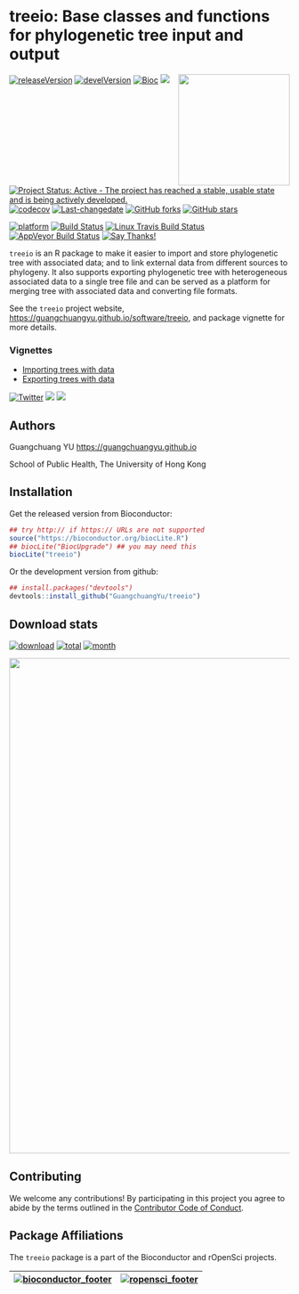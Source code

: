 <!-- README.md is generated from README.Rmd. Please edit that file -->
treeio: Base classes and functions for phylogenetic tree input and output
=========================================================================

<img src="https://raw.githubusercontent.com/Bioconductor/BiocStickers/master/treeio/treeio.png" height="200" align="right" />

[![releaseVersion](https://img.shields.io/badge/release%20version-1.2.2-green.svg?style=flat)](https://bioconductor.org/packages/treeio) [![develVersion](https://img.shields.io/badge/devel%20version-1.3.13-green.svg?style=flat)](https://github.com/guangchuangyu/treeio) [![Bioc](http://www.bioconductor.org/shields/years-in-bioc/treeio.svg)](https://www.bioconductor.org/packages/devel/bioc/html/treeio.html#since) [![](https://badges.ropensci.org/179_status.svg)](https://github.com/ropensci/onboarding/issues/179)

[![Project Status: Active - The project has reached a stable, usable state and is being actively developed.](http://www.repostatus.org/badges/latest/active.svg)](http://www.repostatus.org/#active) [![codecov](https://codecov.io/gh/GuangchuangYu/treeio/branch/master/graph/badge.svg)](https://codecov.io/gh/GuangchuangYu/treeio) [![Last-changedate](https://img.shields.io/badge/last%20change-2018--03--15-green.svg)](https://github.com/GuangchuangYu/treeio/commits/master) [![GitHub forks](https://img.shields.io/github/forks/GuangchuangYu/treeio.svg)](https://github.com/GuangchuangYu/treeio/network) [![GitHub stars](https://img.shields.io/github/stars/GuangchuangYu/treeio.svg)](https://github.com/GuangchuangYu/treeio/stargazers)

[![platform](http://www.bioconductor.org/shields/availability/devel/treeio.svg)](https://www.bioconductor.org/packages/devel/bioc/html/treeio.html#archives) [![Build Status](http://www.bioconductor.org/shields/build/devel/bioc/treeio.svg)](https://bioconductor.org/checkResults/devel/bioc-LATEST/treeio/) [![Linux Travis Build Status](https://img.shields.io/travis/GuangchuangYu/treeio/master.svg?label=Linux)](https://travis-ci.org/GuangchuangYu/treeio) [![AppVeyor Build Status](https://img.shields.io/appveyor/ci/Guangchuangyu/treeio/master.svg?label=Windows)](https://ci.appveyor.com/project/GuangchuangYu/treeio) [![Say Thanks!](https://img.shields.io/badge/Say%20Thanks-!-1EAEDB.svg)](https://saythanks.io/to/GuangchuangYu)

`treeio` is an R package to make it easier to import and store phylogenetic tree with associated data; and to link external data from different sources to phylogeny. It also supports exporting phylogenetic tree with heterogeneous associated data to a single tree file and can be served as a platform for merging tree with associated data and converting file formats.

See the `treeio` project website, <https://guangchuangyu.github.io/software/treeio>, and package vignette for more details.

### Vignettes

-   [Importing trees with data](http://bioconductor.org/packages/devel/bioc/vignettes/treeio/inst/doc/Importer.html)
-   [Exporting trees with data](http://bioconductor.org/packages/devel/bioc/vignettes/treeio/inst/doc/Exporter.html)

[![Twitter](https://img.shields.io/twitter/url/http/shields.io.svg?style=social&logo=twitter)](https://twitter.com/intent/tweet?hashtags=treeio&url=http://onlinelibrary.wiley.com/doi/10.1111/2041-210X.12628/abstract&screen_name=guangchuangyu) [![](https://img.shields.io/badge/follow%20me%20on-微信-green.svg?style=flat)](https://guangchuangyu.github.io/blog_images/biobabble.jpg) [![](https://img.shields.io/badge/打赏-支付宝/微信-green.svg?style=flat)](https://guangchuangyu.github.io/blog_images/pay_qrcode.png)

Authors
-------

Guangchuang YU <https://guangchuangyu.github.io>

School of Public Health, The University of Hong Kong

Installation
------------

Get the released version from Bioconductor:

``` r
## try http:// if https:// URLs are not supported
source("https://bioconductor.org/biocLite.R")
## biocLite("BiocUpgrade") ## you may need this
biocLite("treeio")
```

Or the development version from github:

``` r
## install.packages("devtools")
devtools::install_github("GuangchuangYu/treeio")
```

Download stats
--------------

[![download](http://www.bioconductor.org/shields/downloads/treeio.svg)](https://bioconductor.org/packages/stats/bioc/treeio) [![total](https://img.shields.io/badge/downloads-7217/total-blue.svg?style=flat)](https://bioconductor.org/packages/stats/bioc/treeio) [![month](https://img.shields.io/badge/downloads-759/month-blue.svg?style=flat)](https://bioconductor.org/packages/stats/bioc/treeio)

<img src="https://guangchuangyu.github.io/software/treeio/index_files/figure-html/unnamed-chunk-2-1.png" width="890"/>

Contributing
------------

We welcome any contributions! By participating in this project you agree to abide by the terms outlined in the [Contributor Code of Conduct](CONDUCT.md).

Package Affiliations
--------------------

The `treeio` package is a part of the Bioconductor and rOpenSci projects.

| [![bioconductor\_footer](http://bioconductor.org/images/logo_bioconductor.gif)](http://bioconductor.org) | [![ropensci\_footer](http://ropensci.org/public_images/github_footer.png)](http://ropensci.org) |
|:--------------------------------------------------------------------------------------------------------:|:-----------------------------------------------------------------------------------------------:|
